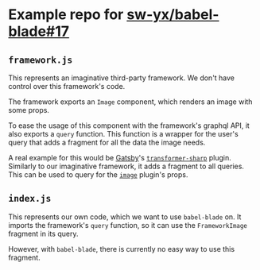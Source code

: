 # Example repo for [sw-yx/babel-blade#17](https://github.com/sw-yx/babel-blade/issues/17)

## `framework.js`

This represents an imaginative third-party framework. We don't have control over this framework's code.

The framework exports an `Image` component, which renders an image with some props.

To ease the usage of this component with the framework's graphql API, it also exports a `query` function. This function is a wrapper for the user's query that adds a fragment for all the data the image needs.

A real example for this would be [Gatsby](https://gatsbyjs.org/)'s [`transformer-sharp`](https://www.gatsbyjs.org/packages/gatsby-transformer-sharp/) plugin. Similarly to our imaginative framework, it adds a fragment to all queries. This can be used to query for the [`image`](https://www.gatsbyjs.org/packages/gatsby-image/) plugin's props.

## `index.js`

This represents our own code, which we want to use `babel-blade` on. It imports the framework's `query` function, so it can use the `FrameworkImage` fragment in its query.

However, with `babel-blade`, there is currently no easy way to use this fragment.
